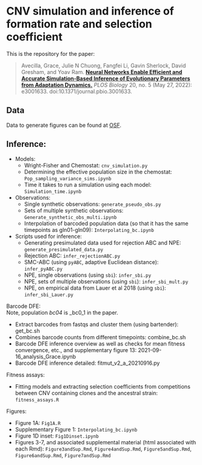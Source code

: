 # CNV simulation and inference of formation rate and selection coefficient

This is the repository for the paper:
> Avecilla, Grace, Julie N Chuong, Fangfei Li, Gavin Sherlock, David Gresham, and Yoav Ram. [**Neural Networks Enable Efficient and Accurate Simulation-Based Inference of Evolutionary Parameters from Adaptation Dynamics.**](https://doi.org/10.1371/journal.pbio.3001633) _PLOS Biology_ 20, no. 5 (May 27, 2022): e3001633. doi:10.1371/journal.pbio.3001633.

## Data
Data to generate figures can be found at [OSF](https://osf.io/e9d5x/).

## Inference:
* Models:
  * Wright-Fisher and Chemostat: `cnv_simulation.py`
  * Determining the effective population size in the chemostat: `Pop_sampling_variance_sims.ipynb`
  * Time it takes to run a simulation using each model: `Simulation_time.ipynb`
* Observations:
  * Single synthetic observations: `generate_pseudo_obs.py`
  * Sets of multiple synthetic observations: `Generate_synthetic_obs_multi.ipynb`
  * Interpolation of barcoded population data (so that it has the same timepoints as gln01-gln09): `Interpolating_bc.ipynb`
* Scripts used for inference:
  * Generating presimulated data used for rejection ABC and NPE: `generate_presimulated_data.py`
  * Rejection ABC: `infer_rejectionABC.py`
  * SMC-ABC (using `pyABC`, adaptive Euclidean distance): `infer_pyABC.py`
  * NPE, single observations (using `sbi`): `infer_sbi.py`
  * NPE, sets of multiple observations (using `sbi`): `infer_sbi_mult.py`
  * NPE, on empirical data from Lauer et al 2018 (using `sbi`): `infer_sbi_Lauer.py`
  
Barcode DFE:  
Note, population _bc04_ is _bc0_1 in the paper.  
* Extract barcodes from fastqs and cluster them (using bartender): get_bc.sh
* Combines barcode counts from different timepoints: combine_bc.sh
* Barcode DFE inference overview as well as checks for mean fitness convergence, etc., and supplementary figure 13: 2021-09-16_analysis_Grace.ipynb
* Barcode DFE inference detailed: fitmut_v2_a_20210916.py

Fitness assays:
* Fitting models and extracting selection coefficients from competitions between CNV containing clones and the ancestral strain: `fitness_assays.R`

Figures:
* Figure 1A: `Fig1A.R`
* Supplementary Figure 1: `Interpolating_bc.ipynb`
* Figure 1D inset: `Fig1Dinset.ipynb`
* Figures 3-7, and associated supplemental material (html associated with each Rmd): `Figure3andSup.Rmd`, `Figure4andSup.Rmd`, `Figure5andSup.Rmd`, `Figure6andSup.Rmd`, `Figure7andSup.Rmd`




